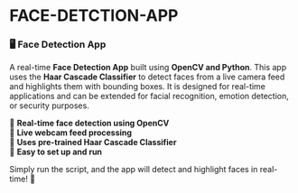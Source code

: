 # FACE-DETCTION-APP
### **🖥️ Face Detection App**  

A real-time **Face Detection App** built using **OpenCV and Python**. This app uses the **Haar Cascade Classifier** to detect faces from a live camera feed and highlights them with bounding boxes. It is designed for real-time applications and can be extended for facial recognition, emotion detection, or security purposes.  

🔹 **Real-time face detection using OpenCV**  
🔹 **Live webcam feed processing**  
🔹 **Uses pre-trained Haar Cascade Classifier**  
🔹 **Easy to set up and run**  

Simply run the script, and the app will detect and highlight faces in real-time! 🚀
